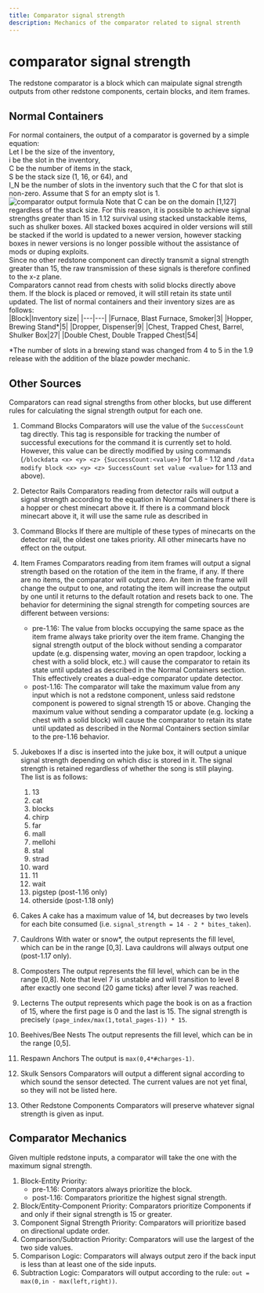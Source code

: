 ```yaml
---
title: Comparator signal strength
description: Mechanics of the comparator related to signal strenth
---
```


# comparator signal strength

The redstone comparator is a block which can maipulate signal strength outputs from other redstone components, certain blocks, and item frames.

## Normal Containers
For normal containers, the output of a comparator is governed by a simple equation:  
Let I be the size of the inventory,  
i be the slot in the inventory,  
C be the number of items in the stack,  
S be the stack size (1, 16, or 64), and  
I_N be the number of slots in the inventory such that the C for that slot is non-zero. Assume that S for an empty slot is 1.
![comparator output formula](https://i.imgur.com/1saTFkJ.png)
Note that C can be on the domain [1,127] regardless of the stack size. For this reason, it is possible to achieve signal strengths greater than 15 in 1.12 survival using stacked unstackable items, such as shulker boxes. All stacked boxes acquired in older versions will still be stacked if the world is updated to a newer version, however stacking boxes in newer versions is no longer possible without the assistance of mods or duping exploits.  
Since no other redstone component can directly transmit a signal strength greater than 15, the raw transmission of these signals is therefore confined to the x-z plane.  
Comparators cannot read from chests with solid blocks directly above them. If the block is placed or removed, it will still retain its state until updated.
The list of normal containers and their inventory sizes are as follows:  
|Block|Inventory size|
|---|---|
|Furnace, Blast Furnace, Smoker|3|
|Hopper, Brewing Stand*|5|
|Dropper, Dispenser|9|
|Chest, Trapped Chest, Barrel, Shulker Box|27|
|Double Chest, Double Trapped Chest|54|

*The number of slots in a brewing stand was changed from 4 to 5 in the 1.9 release with the addition of the blaze powder mechanic.

## Other Sources
Comparators can read signal strengths from other blocks, but use different rules for calculating the signal strength output for each one.

1. Command Blocks
Comparators will use the value of the `SuccessCount` tag directly. This tag is responsible for tracking the number of successful executions for the command it is currently set to hold.  
However, this value can be directly modified by using commands (`/blockdata <x> <y> <z> {SuccessCount:<value>}` for 1.8 - 1.12 and `/data modify block <x> <y> <z> SuccessCount set value <value>` for 1.13 and above).

2. Detector Rails
Comparators reading from detector rails will output a signal strength according to the equation in 
Normal Containers
 if there is a hopper or chest minecart above it. If there is a command block minecart above it, it will use the same rule as described in 
3. Command Blocks
If there are multiple of these types of minecarts on the detector rail, the oldest one takes priority. All other minecarts have no effect on the output.
4. Item Frames
Comparators reading from item frames will output a signal strength based on the rotation of the item in the frame, if any. If there are no items, the comparator will output zero. An item in the frame will change the output to one, and rotating the item will increase the output by one until it returns to the default rotation and resets back to one. The behavior for determining the signal strength for competing sources are different between versions: 
   - pre-1.16: The value from blocks occupying the same space as the item frame always take priority over the item frame. Changing the signal strength output of the block without sending a comparator update (e.g. dispensing water, moving an open trapdoor, locking a chest with a solid block, etc.) will cause the comparator to retain its state until updated as described in the Normal Containers section. This effectively creates a dual-edge comparator update detector.
   - post-1.16: The comparator will take the maximum value from any input which is not a redstone component, unless said redstone component is powered to signal strength 15 or above. Changing the maximum value without sending a comparator update (e.g. locking a chest with a solid block) will cause the comparator to retain its state until updated as described in the Normal Containers section similar to the pre-1.16 behavior.
5. Jukeboxes
If a disc is inserted into the juke box, it will output a unique signal strength depending on which disc is stored in it. The signal strength is retained regardless of whether the song is still playing.  
The list is as follows:
   1. 13
   2. cat
   3. blocks
   4. chirp
   5. far
   6. mall
   7. mellohi
   8. stal
   9. strad
   10. ward
   11. 11
   12. wait
   13. pigstep (post-1.16 only)
   14. otherside (post-1.18 only)
6. Cakes
A cake has a maximum value of 14, but decreases by two levels for each bite consumed (i.e. `signal_strength = 14 - 2 * bites_taken`).
7. Cauldrons
With water or snow*, the output represents the fill level, which can be in the range [0,3]. Lava cauldrons will always output one (post-1.17 only).
8. Composters
The output represents the fill level, which can be in the range [0,8]. Note that level 7 is unstable and will transition to level 8 after exactly one second (20 game ticks) after level 7 was reached.
9. Lecterns
The output represents which page the book is on as a fraction of 15, where the first page is 0 and the last is 15. The signal strength is precisely `(page_index/max(1,total_pages-1)) * 15`.
10. Beehives/Bee Nests
The output represents the fill level, which can be in the range [0,5].
11. Respawn Anchors
The output is `max(0,4*#charges-1)`.
12. Skulk Sensors
Comparators will output a different signal according to which sound the sensor detected. The current values are not yet final, so they will not be listed here.
13. Other Redstone Components
Comparators will preserve whatever signal strength is given as input.

## Comparator Mechanics
Given multiple redstone inputs, a comparator will take the one with the maximum signal strength.
1. Block-Entity Priority: 
   - pre-1.16: Comparators always prioritize the block.  
   - post-1.16: Comparators prioritize the highest signal strength.
2. Block/Entity-Component Priority: Comparators prioritize Components if and only if their signal strength is 15 or greater.
3. Component Signal Strength Priority: Comparators will prioritize based on directional update order.
4. Comparison/Subtraction Priority: Comparators will use the largest of the two side values.
5. Comparison Logic: Comparators will always output zero if the back input is less than at least one of the side inputs.
6. Subtraction Logic: Comparators will output according to the rule: `out = max(0,in - max(left,right))`.
